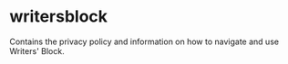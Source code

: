 # writersblock
Contains the privacy policy and information on how to navigate and use Writers' Block.

